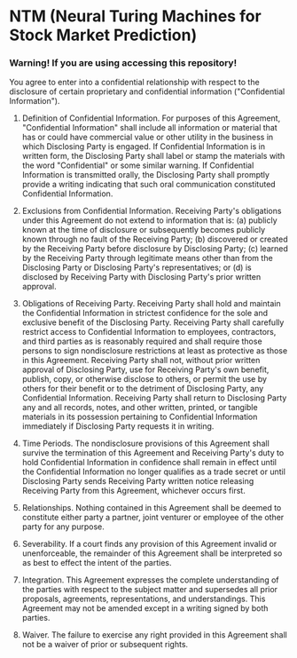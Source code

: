 # NTM (Neural Turing Machines for Stock Market Prediction)

### Warning! If you are using accessing this repository!

 You agree to enter into a confidential relationship with respect to the disclosure of certain proprietary and confidential information ("Confidential Information").

1. Definition of Confidential Information. For purposes of this Agreement, "Confidential Information" shall include all information or material that has or could have commercial value or other utility in the business in which Disclosing Party is engaged. If Confidential Information is in written form, the Disclosing Party shall label or stamp the materials with the word "Confidential" or some similar warning. If Confidential Information is transmitted orally, the Disclosing Party shall promptly provide a writing indicating that such oral communication constituted Confidential Information.

2. Exclusions from Confidential Information. Receiving Party's obligations under this Agreement do not extend to information that is: (a) publicly known at the time of disclosure or subsequently becomes publicly known through no fault of the Receiving Party; (b) discovered or created by the Receiving Party before disclosure by Disclosing Party; (c) learned by the Receiving Party through legitimate means other than from the Disclosing Party or Disclosing Party's representatives; or (d) is disclosed by Receiving Party with Disclosing Party's prior written approval.

3. Obligations of Receiving Party. Receiving Party shall hold and maintain the Confidential Information in strictest confidence for the sole and exclusive benefit of the Disclosing Party. Receiving Party shall carefully restrict access to Confidential Information to employees, contractors, and third parties as is reasonably required and shall require those persons to sign nondisclosure restrictions at least as protective as those in this Agreement. Receiving Party shall not, without prior written approval of Disclosing Party, use for Receiving Party's own benefit, publish, copy, or otherwise disclose to others, or permit the use by others for their benefit or to the detriment of Disclosing Party, any Confidential Information. Receiving Party shall return to Disclosing Party any and all records, notes, and other written, printed, or tangible materials in its possession pertaining to Confidential Information immediately if Disclosing Party requests it in writing.

4. Time Periods. The nondisclosure provisions of this Agreement shall survive the termination of this Agreement and Receiving Party's duty to hold Confidential Information in confidence shall remain in effect until the Confidential Information no longer qualifies as a trade secret or until Disclosing Party sends Receiving Party written notice releasing Receiving Party from this Agreement, whichever occurs first.

5. Relationships. Nothing contained in this Agreement shall be deemed to constitute either party a partner, joint venturer or employee of the other party for any purpose.

6. Severability. If a court finds any provision of this Agreement invalid or unenforceable, the remainder of this Agreement shall be interpreted so as best to effect the intent of the parties.

7. Integration. This Agreement expresses the complete understanding of the parties with respect to the subject matter and supersedes all prior proposals, agreements, representations, and understandings. This Agreement may not be amended except in a writing signed by both parties.

8. Waiver. The failure to exercise any right provided in this Agreement shall not be a waiver of prior or subsequent rights.
